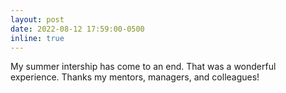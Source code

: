 ```yaml
---
layout: post
date: 2022-08-12 17:59:00-0500
inline: true
---
```


My summer intership has come to an end. That was a wonderful experience. Thanks my mentors, managers, and colleagues!